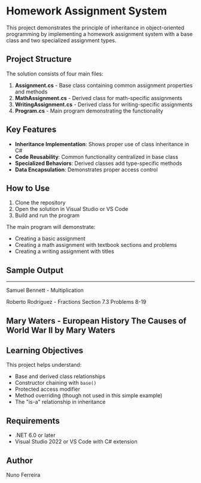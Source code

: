# Homework Assignment System

This project demonstrates the principle of inheritance in object-oriented programming by implementing a homework assignment system with a base class and two specialized assignment types.

## Project Structure

The solution consists of four main files:

1. **Assignment.cs** - Base class containing common assignment properties and methods
2. **MathAssignment.cs** - Derived class for math-specific assignments
3. **WritingAssignment.cs** - Derived class for writing-specific assignments
4. **Program.cs** - Main program demonstrating the functionality

## Key Features

- **Inheritance Implementation**: Shows proper use of class inheritance in C#
- **Code Reusability**: Common functionality centralized in base class
- **Specialized Behaviors**: Derived classes add type-specific methods
- **Data Encapsulation**: Demonstrates proper access control

## How to Use

1. Clone the repository
2. Open the solution in Visual Studio or VS Code
3. Build and run the program

The main program will demonstrate:
- Creating a basic assignment
- Creating a math assignment with textbook sections and problems
- Creating a writing assignment with titles

## Sample Output

----------------------------------------------
Samuel Bennett - Multiplication

Roberto Rodriguez - Fractions
Section 7.3 Problems 8-19

Mary Waters - European History
The Causes of World War II by Mary Waters
-----------------------------------------------

## Learning Objectives

This project helps understand:
- Base and derived class relationships
- Constructor chaining with `base()`
- Protected access modifier
- Method overriding (though not used in this simple example)
- The "is-a" relationship in inheritance

## Requirements

- .NET 6.0 or later
- Visual Studio 2022 or VS Code with C# extension

## Author

Nuno Ferreira
